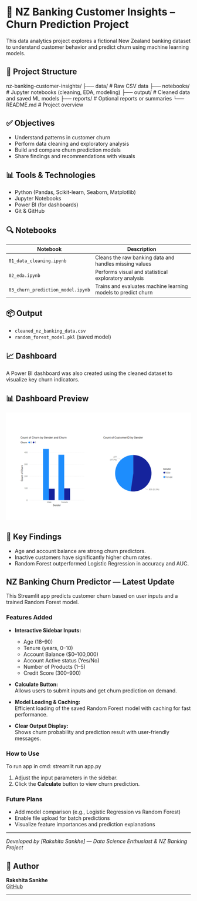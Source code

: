 # 🏦 NZ Banking Customer Insights – Churn Prediction Project

This data analytics project explores a fictional New Zealand banking dataset to understand customer behavior and predict churn using machine learning models.

## 📁 Project Structure

nz-banking-customer-insights/
├── data/ # Raw CSV data
├── notebooks/ # Jupyter notebooks (cleaning, EDA, modeling)
├── output/ # Cleaned data and saved ML models
├── reports/ # Optional reports or summaries
└── README.md # Project overview


## ✅ Objectives

- Understand patterns in customer churn
- Perform data cleaning and exploratory analysis
- Build and compare churn prediction models
- Share findings and recommendations with visuals

## 📊 Tools & Technologies

- Python (Pandas, Scikit-learn, Seaborn, Matplotlib)
- Jupyter Notebooks
- Power BI (for dashboards)
- Git & GitHub

## 🔍 Notebooks

| Notebook | Description |
|----------|-------------|
| `01_data_cleaning.ipynb` | Cleans the raw banking data and handles missing values |
| `02_eda.ipynb` | Performs visual and statistical exploratory analysis |
| `03_churn_prediction_model.ipynb` | Trains and evaluates machine learning models to predict churn |

## 📦 Output

- `cleaned_nz_banking_data.csv`
- `random_forest_model.pkl` (saved model)

## 📈 Dashboard

A Power BI dashboard was also created using the cleaned dataset to visualize key churn indicators.

## 📊 Dashboard Preview

![Dashboard](reports/dashboard.png)

## 🧠 Key Findings

- Age and account balance are strong churn predictors.
- Inactive customers have significantly higher churn rates.
- Random Forest outperformed Logistic Regression in accuracy and AUC.

## NZ Banking Churn Predictor — Latest Update

This Streamlit app predicts customer churn based on user inputs and a trained Random Forest model.

### Features Added
- **Interactive Sidebar Inputs:**  
  - Age (18–90)  
  - Tenure (years, 0–10)  
  - Account Balance ($0–100,000)  
  - Account Active status (Yes/No)  
  - Number of Products (1–5)  
  - Credit Score (300–900)

- **Calculate Button:**  
  Allows users to submit inputs and get churn prediction on demand.

- **Model Loading & Caching:**  
  Efficient loading of the saved Random Forest model with caching for fast performance.

- **Clear Output Display:**  
  Shows churn probability and prediction result with user-friendly messages.

### How to Use
To run app in cmd:
     streamlit run app.py
1. Adjust the input parameters in the sidebar.  
2. Click the **Calculate** button to view churn prediction.  

### Future Plans
- Add model comparison (e.g., Logistic Regression vs Random Forest)  
- Enable file upload for batch predictions  
- Visualize feature importances and prediction explanations

---

*Developed by [Rakshita Sankhe] — Data Science Enthusiast & NZ Banking Project*


## 🙌 Author

**Rakshita Sankhe**  
[GitHub](https://github.com/rakshitasankhe)

---

